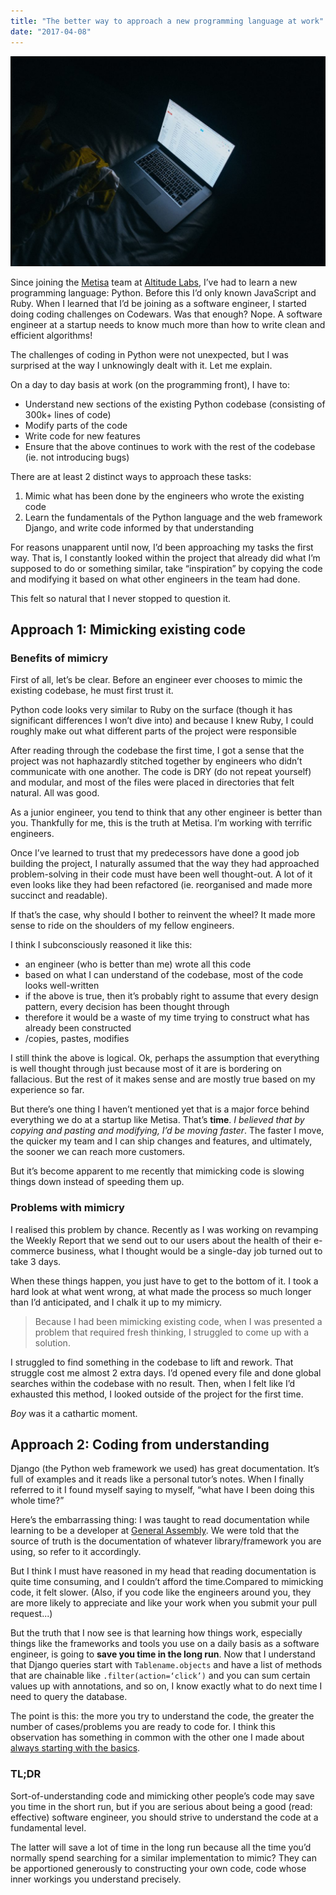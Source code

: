 ```yaml
---
title: "The better way to approach a new programming language at work"
date: "2017-04-08"
---
```


![](images/jay-wennington-2250-min-1024x683.jpg)

Since joining the [Metisa](https://askmetisa.com) team at [Altitude Labs](http://altitudelabs.com/), I’ve had to learn a new programming language: Python. Before this I’d only known JavaScript and Ruby. When I learned that I’d be joining as a software engineer, I started doing coding challenges on Codewars. Was that enough? Nope. A software engineer at a startup needs to know much more than how to write clean and efficient algorithms!

The challenges of coding in Python were not unexpected, but I was surprised at the way I unknowingly dealt with it. Let me explain.

On a day to day basis at work (on the programming front), I have to:

- Understand new sections of the existing Python codebase (consisting of 300k+ lines of code)
- Modify parts of the code
- Write code for new features
- Ensure that the above continues to work with the rest of the codebase (ie. not introducing bugs)

There are at least 2 distinct ways to approach these tasks:

1. Mimic what has been done by the engineers who wrote the existing code
2. Learn the fundamentals of the Python language and the web framework Django, and write code informed by that understanding

For reasons unapparent until now, I’d been approaching my tasks the first way. That is, I constantly looked within the project that already did what I’m supposed to do or something similar, take “inspiration” by copying the code and modifying it based on what other engineers in the team had done.

This felt so natural that I never stopped to question it.

## Approach 1: Mimicking existing code

### Benefits of mimicry

First of all, let’s be clear. Before an engineer ever chooses to mimic the existing codebase, he must first trust it.

Python code looks very similar to Ruby on the surface (though it has significant differences I won’t dive into) and because I knew Ruby, I could roughly make out what different parts of the project were responsible

After reading through the codebase the first time, I got a sense that the project was not haphazardly stitched together by engineers who didn’t communicate with one another. The code is DRY (do not repeat yourself) and modular, and most of the files were placed in directories that felt natural. All was good.

As a junior engineer, you tend to think that any other engineer is better than you. Thankfully for me, this is the truth at Metisa. I’m working with terrific engineers.

Once I’ve learned to trust that my predecessors have done a good job building the project, I naturally assumed that the way they had approached problem-solving in their code must have been well thought-out. A lot of it even looks like they had been refactored (ie. reorganised and made more succinct and readable).

If that’s the case, why should I bother to reinvent the wheel? It made more sense to ride on the shoulders of my fellow engineers.

I think I subconsciously reasoned it like this:

- an engineer (who is better than me) wrote all this code
- based on what I can understand of the codebase, most of the code looks well-written
- if the above is true, then it’s probably right to assume that every design pattern, every decision has been thought through
- therefore it would be a waste of my time trying to construct what has already been constructed
- /copies, pastes, modifies

I still think the above is logical. Ok, perhaps the assumption that everything is well thought through just because most of it are is bordering on fallacious. But the rest of it makes sense and are mostly true based on my experience so far.

But there’s one thing I haven’t mentioned yet that is a major force behind everything we do at a startup like Metisa. That’s **time**. _I believed that by copying and pasting and modifying, I’d be moving faster_. The faster I move, the quicker my team and I can ship changes and features, and ultimately, the sooner we can reach more customers.

But it’s become apparent to me recently that mimicking code is slowing things down instead of speeding them up.

### Problems with mimicry

I realised this problem by chance. Recently as I was working on revamping the Weekly Report that we send out to our users about the health of their e-commerce business, what I thought would be a single-day job turned out to take 3 days.

When these things happen, you just have to get to the bottom of it. I took a hard look at what went wrong, at what made the process so much longer than I’d anticipated, and I chalk it up to my mimicry.

> Because I had been mimicking existing code, when I was presented a problem that required fresh thinking, I struggled to come up with a solution.

I struggled to find something in the codebase to lift and rework. That struggle cost me almost 2 extra days. I’d opened every file and done global searches within the codebase with no result. Then, when I felt like I’d exhausted this method, I looked outside of the project for the first time.

_Boy_ was it a cathartic moment.

## Approach 2: Coding from understanding

Django (the Python web framework we used) has great documentation. It’s full of examples and it reads like a personal tutor’s notes. When I finally referred to it I found myself saying to myself, “what have I been doing this whole time?”

Here’s the embarrassing thing: I was taught to read documentation while learning to be a developer at [General Assembly](/2017-03-12-general-assembly-singapore-review/). We were told that the source of truth is the documentation of whatever library/framework you are using, so refer to it accordingly.

But I think I must have reasoned in my head that reading documentation is quite time consuming, and I couldn’t afford the time.Compared to mimicking code, it felt slower. (Also, if you code like the engineers around you, they are more likely to appreciate and like your work when you submit your pull request...)

But the truth that I now see is that learning how things work, especially things like the frameworks and tools you use on a daily basis as a software engineer, is going to **save you time in the long run**. Now that I understand that Django queries start with `Tablename.objects` and have a list of methods that are chainable like `.filter(action=‘click’)` and you can sum certain values up with annotations, and so on, I know exactly what to do next time I need to query the database.

The point is this: the more you try to understand the code, the greater the number of cases/problems you are ready to code for. I think this observation has something in common with the other one I made about [always starting with the basics](/2016-08-21-always-get-the-basics-first/).

### TL;DR

Sort-of-understanding code and mimicking other people’s code may save you time in the short run, but if you are serious about being a good (read: effective) software engineer, you should strive to understand the code at a fundamental level.

The latter will save a lot of time in the long run because all the time you’d normally spend searching for a similar implementation to mimic? They can be apportioned generously to constructing your own code, code whose inner workings you understand precisely.
